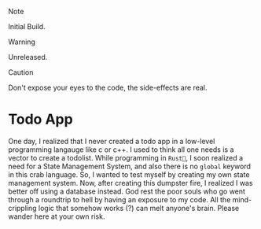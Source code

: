 > [!Note]
> Initial Build.

> [!WARNING]
> Unreleased.

> [!CAUTION]
> Don't expose your eyes to the code, the side-effects are real.

# Todo App

One day, I realized that I never created a todo app in a low-level programming langauge like c or c++. I used to think all one needs is a vector to create a todolist. While programming in `Rust🦀`, I soon realized a need for a State Management System, and also there is no `global` keyword in this crab language. So, I wanted to test myself by creating my own state management system. Now, after creating this dumpster fire, I realized I was better off using a database instead. God rest the poor souls who go went through a roundtrip to hell by having an exposure to my code. All the mind-crippling logic that somehow works (?) can melt anyone's brain. Please wander here at your own risk.

